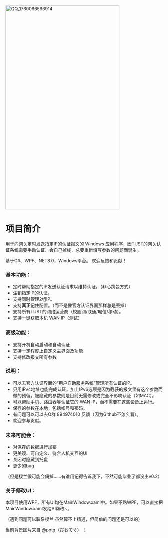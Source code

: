 <img width="364" height="651" alt="QQ_1760066596914" src="https://github.com/user-attachments/assets/82c150b1-e15b-4cd9-8162-e477e0db1c2a" />

# 项目简介

用于向网关定时发送指定IP的认证报文的 Windows 应用程序，因TUST的网关认证系统需要手动认证、会自己掉线、总要重新填写参数的问题而诞生。

基于C#、WPF、NET8.0，Windows平台。
欢迎反馈和贡献！


### **基本功能：**

- 定时帮助指定的IP发送认证请求以维持认证。（非心跳包方式）
- 注销指定IP的认证。
- 支持同时管理2组IP。
- 支持**真正**记住配置。（而不是像官方认证界面那样总是丢掉）
- 支持所有TUST的网络运营商（校园网/联通/电信/移动）。
- 支持一键获取本机 WAN IP（测试）

### **高级功能：**

- 支持开机自动启动和自动认证
- 支持一定程度上自定义主界面及功能
- 支持修改报文所有参数


### **说明：**

- 可以去官方认证界面的“用户自助服务系统”管理所有认证的IP。
- 只用IPv4地址也能完成认证，加上IPv6选项是因为截获的报文里有这个参数而做的预留。被隐藏的参数则是目前无需修改或完全不影响认证（如MAC）。
- 可以帮助手机、路由器等认证它的 WAN IP，而不需要在这些设备上运行。
- 保存的参数在本地，包括帐号和密码。
- 有问题可以可以去Q群 894974010 反馈（因为Github不怎么看）。
- 欢迎参与贡献。

### **未来可能会：**

- 对保存的数据进行加密
- 更美观、可自定义、符合人机交互的UI
- 关闭时隐藏到托盘
- 更少的bug

（但是棂兰很可能会鸽掉……有谁用记得告诉我下，不然可能毕业了都没出v0.2）




### **关于修改UI：**

本项目使用WPF，所有UI均在MainWindow.xaml中。如果不熟WPF，可以直接把MainWindow.xaml发给AI帮改\~。

（遇到问题可以联系棂兰 虽然算不上精通，但简单的问题还是可以的）

当前背景图片来自 @potg（ぴおてぐ） ！


